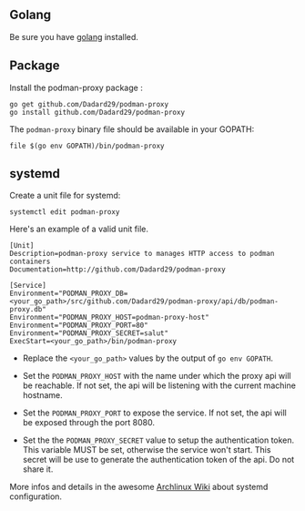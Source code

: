 ## Golang

Be sure you have [golang](http://golang.org) installed.

## Package 

Install the podman-proxy package :
```shell script
go get github.com/Dadard29/podman-proxy
go install github.com/Dadard29/podman-proxy
```

The `podman-proxy` binary file should be available in your GOPATH:
```shell script
file $(go env GOPATH)/bin/podman-proxy
```

## systemd

Create a unit file for systemd:
```shell script
systemctl edit podman-proxy
```

Here's an example of a valid unit file.
```
[Unit]
Description=podman-proxy service to manages HTTP access to podman containers
Documentation=http://github.com/Dadard29/podman-proxy

[Service]
Environment="PODMAN_PROXY_DB=<your_go_path>/src/github.com/Dadard29/podman-proxy/api/db/podman-proxy.db"
Environment="PODMAN_PROXY_HOST=podman-proxy-host"
Environment="PODMAN_PROXY_PORT=80"
Environment="PODMAN_PROXY_SECRET=salut"
ExecStart=<your_go_path>/bin/podman-proxy
```

- Replace the `<your_go_path>` values by the output of `go env GOPATH`.

- Set the `PODMAN_PROXY_HOST` with the name under which the proxy api will be reachable.
If not set, the api will be listening with the current machine hostname.
 
- Set the `PODMAN_PROXY_PORT` to expose the service.
If not set, the api will be exposed through the port 8080.

- Set the the `PODMAN_PROXY_SECRET` value to setup the authentication token.
This variable MUST be set, otherwise the service won't start.
This secret will be use to generate the authentication token of the api. Do not share it.

More infos and details in the awesome [Archlinux Wiki](https://wiki.archlinux.org/index.php/Systemd) about systemd configuration.

